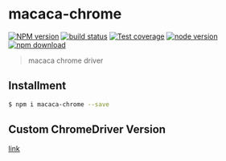 # macaca-chrome

[![NPM version][npm-image]][npm-url]
[![build status][travis-image]][travis-url]
[![Test coverage][coveralls-image]][coveralls-url]
[![node version][node-image]][node-url]
[![npm download][download-image]][download-url]

[npm-image]: https://img.shields.io/npm/v/macaca-chrome.svg?style=flat-square
[npm-url]: https://npmjs.org/package/macaca-chrome
[travis-image]: https://img.shields.io/travis/macacajs/macaca-chrome.svg?style=flat-square
[travis-url]: https://travis-ci.org/macacajs/macaca-chrome
[coveralls-image]: https://img.shields.io/coveralls/macacajs/macaca-chrome.svg?style=flat-square
[coveralls-url]: https://coveralls.io/r/macacajs/macaca-chrome?branch=master
[node-image]: https://img.shields.io/badge/node.js-%3E=_0.10-green.svg?style=flat-square
[node-url]: http://nodejs.org/download/
[download-image]: https://img.shields.io/npm/dm/macaca-chrome.svg?style=flat-square
[download-url]: https://npmjs.org/package/macaca-chrome

> macaca chrome driver

## Installment

``` bash
$ npm i macaca-chrome --save
```

## Custom ChromeDriver Version

[link](//github.com/macacajs/macaca-chromedriver#custom-version)
